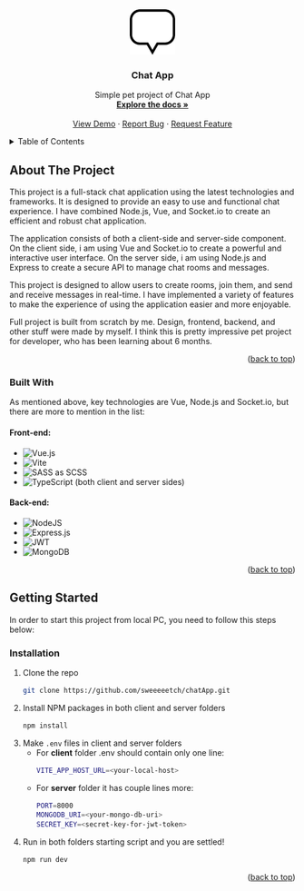 <div align="center">
  <a href="https://github.com/sweeeeetch/chatApp">
    <img src="client/public/speech-bubble-svgrepo-com.png" alt="Logo" width="80" height="80">
  </a>

  <h3 align="center">Chat App</h3>

  <p align="center">
    Simple pet project of Chat App
    <br />
    <a href="https://github.com/sweeeeetch/chatApp"><strong>Explore the docs »</strong></a>
    <br />
    <br />
    <a href="https://fastidious-caramel-a438c3.netlify.app">View Demo</a>
    ·
    <a href="https://github.com/sweeeeetch/chatApp/issues">Report Bug</a>
    ·
    <a href="https://github.com/sweeeeetch/chatApp/issues">Request Feature</a>
  </p>
</div>

<details>
  <summary>Table of Contents</summary>
  <ol>
    <li>
      <a href="#about-the-project">About The Project</a>
      <ul>
        <li><a href="#built-with">Built With</a></li>
      </ul>
    </li>
    <li>
      <a href="#getting-started">Getting Started</a>
      <ul>
        <li><a href="#installation">Installation</a></li>
      </ul>
    </li>
  </ol>
</details>



## About The Project

This project is a full-stack chat application using the latest technologies and frameworks. It is designed to provide an easy to use and functional chat experience. I have combined Node.js, Vue, and Socket.io to create an efficient and robust chat application.

The application consists of both a client-side and server-side component. On the client side, i am using Vue and Socket.io to create a powerful and interactive user interface. On the server side, i am using Node.js and Express to create a secure API to manage chat rooms and messages. 

This project is designed to allow users to create rooms, join them, and send and receive messages in real-time. I have implemented a variety of features to make the experience of using the application easier and more enjoyable. 

Full project is built from scratch by me. Design, frontend, backend, and other stuff were made by myself. I think this is pretty impressive pet project for developer, who has been learning about 6 months. 
<p align="right">(<a href="#readme-top">back to top</a>)</p>



### Built With

As mentioned above, key technologies are Vue, Node.js and Socket.io, but there are more to mention in the list:
#### Front-end: 
* ![Vue.js](https://img.shields.io/badge/vuejs-%2335495e.svg?style=for-the-badge&logo=vuedotjs&logoColor=%234FC08D)
* ![Vite](https://img.shields.io/badge/vite-%23646CFF.svg?style=for-the-badge&logo=vite&logoColor=white)
* ![SASS](https://img.shields.io/badge/SASS-hotpink.svg?style=for-the-badge&logo=SASS&logoColor=white) as SCSS
* ![TypeScript](https://img.shields.io/badge/typescript-%23007ACC.svg?style=for-the-badge&logo=typescript&logoColor=white)  (both client and server sides)

#### Back-end:
* ![NodeJS](https://img.shields.io/badge/node.js-6DA55F?style=for-the-badge&logo=node.js&logoColor=white)
* ![Express.js](https://img.shields.io/badge/express.js-%23404d59.svg?style=for-the-badge&logo=express&logoColor=%2361DAFB)
* ![JWT](https://img.shields.io/badge/JWT-black?style=for-the-badge&logo=JSON%20web%20tokens)
* ![MongoDB](https://img.shields.io/badge/MongoDB-%234ea94b.svg?style=for-the-badge&logo=mongodb&logoColor=white)
<p align="right">(<a href="#readme-top">back to top</a>)</p>



<!-- GETTING STARTED -->
## Getting Started

In order to start this project from local PC, you need to follow this steps below:

### Installation

1. Clone the repo
   ```sh
   git clone https://github.com/sweeeeetch/chatApp.git
   ```
2. Install NPM packages in both client and server folders
   ```sh
   npm install
   ```
3. Make `.env` files in client and server folders
    * For **client** folder .env should contain only one line: 
      ```sh 
      VITE_APP_HOST_URL=<your-local-host>
      ```
    * For **server** folder it has couple lines more:
      ```sh
      PORT=8000
      MONGODB_URI=<your-mongo-db-uri>
      SECRET_KEY=<secret-key-for-jwt-token>
      ```
4. Run in both folders starting script and you are settled!
    ```sh
    npm run dev
    ```
<p align="right">(<a href="#readme-top">back to top</a>)</p>
